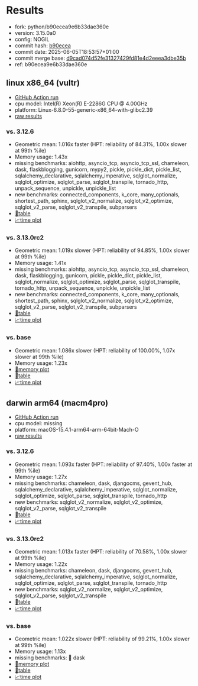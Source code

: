 # Results

- fork: python/b90ecea9e6b33dae360e
- version: 3.15.0a0
- config: NOGIL
- commit hash: [b90ecea](https://github.com/python/cpython/commit/b90ecea)
- commit date: 2025-06-05T18:53:57+01:00
- commit merge base: [d9cad074d52fe31327429fd81e4d2eeea3dbe35b](https://github.com/python/cpython/commit/d9cad074d52fe31327429fd81e4d2eeea3dbe35b)
- ref: b90ecea9e6b33dae360e

## linux x86_64 (vultr)

- [GitHub Action run](https://github.com/facebookexperimental/free-threading-benchmarking/actions/runs/15480025765)
- cpu model: Intel(R) Xeon(R) E-2286G CPU @ 4.00GHz
- platform: Linux-6.8.0-55-generic-x86_64-with-glibc2.39
- [raw results](bm-20250605-vultr-x86_64-python-b90ecea9e6b33dae360e-3.15.0a0-b90ecea.json)

### vs. 3.12.6

- Geometric mean: 1.016x faster (HPT: reliability of 84.31%, 1.00x slower at 99th %ile)
- Memory usage: 1.43x
- missing benchmarks: aiohttp, asyncio_tcp, asyncio_tcp_ssl, chameleon, dask, flaskblogging, gunicorn, mypy2, pickle, pickle_dict, pickle_list, sqlalchemy_declarative, sqlalchemy_imperative, sqlglot_normalize, sqlglot_optimize, sqlglot_parse, sqlglot_transpile, tornado_http, unpack_sequence, unpickle, unpickle_list
- new benchmarks: connected_components, k_core, many_optionals, shortest_path, sphinx, sqlglot_v2_normalize, sqlglot_v2_optimize, sqlglot_v2_parse, sqlglot_v2_transpile, subparsers
- [📄table](bm-20250605-vultr-x86_64-python-b90ecea9e6b33dae360e-3.15.0a0-b90ecea-vs-3.12.6.md)
- [📈time plot](bm-20250605-vultr-x86_64-python-b90ecea9e6b33dae360e-3.15.0a0-b90ecea-vs-3.12.6.svg)

### vs. 3.13.0rc2

- Geometric mean: 1.019x slower (HPT: reliability of 94.85%, 1.00x slower at 99th %ile)
- Memory usage: 1.41x
- missing benchmarks: aiohttp, asyncio_tcp, asyncio_tcp_ssl, chameleon, dask, flaskblogging, gunicorn, pickle, pickle_dict, pickle_list, sqlglot_normalize, sqlglot_optimize, sqlglot_parse, sqlglot_transpile, tornado_http, unpack_sequence, unpickle, unpickle_list
- new benchmarks: connected_components, k_core, many_optionals, shortest_path, sphinx, sqlglot_v2_normalize, sqlglot_v2_optimize, sqlglot_v2_parse, sqlglot_v2_transpile, subparsers
- [📄table](bm-20250605-vultr-x86_64-python-b90ecea9e6b33dae360e-3.15.0a0-b90ecea-vs-3.13.0rc2.md)
- [📈time plot](bm-20250605-vultr-x86_64-python-b90ecea9e6b33dae360e-3.15.0a0-b90ecea-vs-3.13.0rc2.svg)

### vs. base

- Geometric mean: 1.086x slower (HPT: reliability of 100.00%, 1.07x slower at 99th %ile)
- Memory usage: 1.23x
- [🧠memory plot](bm-20250605-vultr-x86_64-python-b90ecea9e6b33dae360e-3.15.0a0-b90ecea-vs-base-mem.svg)
- [📄table](bm-20250605-vultr-x86_64-python-b90ecea9e6b33dae360e-3.15.0a0-b90ecea-vs-base.md)
- [📈time plot](bm-20250605-vultr-x86_64-python-b90ecea9e6b33dae360e-3.15.0a0-b90ecea-vs-base.svg)

## darwin arm64 (macm4pro)

- [GitHub Action run](https://github.com/facebookexperimental/free-threading-benchmarking/actions/runs/15480025765)
- cpu model: missing
- platform: macOS-15.4.1-arm64-arm-64bit-Mach-O
- [raw results](bm-20250605-macm4pro-arm64-python-b90ecea9e6b33dae360e-3.15.0a0-b90ecea.json)

### vs. 3.12.6

- Geometric mean: 1.093x faster (HPT: reliability of 97.40%, 1.00x faster at 99th %ile)
- Memory usage: 1.27x
- missing benchmarks: chameleon, dask, djangocms, gevent_hub, sqlalchemy_declarative, sqlalchemy_imperative, sqlglot_normalize, sqlglot_optimize, sqlglot_parse, sqlglot_transpile, tornado_http
- new benchmarks: sqlglot_v2_normalize, sqlglot_v2_optimize, sqlglot_v2_parse, sqlglot_v2_transpile
- [📄table](bm-20250605-macm4pro-arm64-python-b90ecea9e6b33dae360e-3.15.0a0-b90ecea-vs-3.12.6.md)
- [📈time plot](bm-20250605-macm4pro-arm64-python-b90ecea9e6b33dae360e-3.15.0a0-b90ecea-vs-3.12.6.svg)

### vs. 3.13.0rc2

- Geometric mean: 1.013x faster (HPT: reliability of 70.58%, 1.00x slower at 99th %ile)
- Memory usage: 1.22x
- missing benchmarks: chameleon, dask, djangocms, gevent_hub, sqlalchemy_declarative, sqlalchemy_imperative, sqlglot_normalize, sqlglot_optimize, sqlglot_parse, sqlglot_transpile, tornado_http
- new benchmarks: sqlglot_v2_normalize, sqlglot_v2_optimize, sqlglot_v2_parse, sqlglot_v2_transpile
- [📄table](bm-20250605-macm4pro-arm64-python-b90ecea9e6b33dae360e-3.15.0a0-b90ecea-vs-3.13.0rc2.md)
- [📈time plot](bm-20250605-macm4pro-arm64-python-b90ecea9e6b33dae360e-3.15.0a0-b90ecea-vs-3.13.0rc2.svg)

### vs. base

- Geometric mean: 1.022x slower (HPT: reliability of 99.21%, 1.00x slower at 99th %ile)
- Memory usage: 1.13x
- missing benchmarks: 🔴 dask
- [🧠memory plot](bm-20250605-macm4pro-arm64-python-b90ecea9e6b33dae360e-3.15.0a0-b90ecea-vs-base-mem.svg)
- [📄table](bm-20250605-macm4pro-arm64-python-b90ecea9e6b33dae360e-3.15.0a0-b90ecea-vs-base.md)
- [📈time plot](bm-20250605-macm4pro-arm64-python-b90ecea9e6b33dae360e-3.15.0a0-b90ecea-vs-base.svg)

